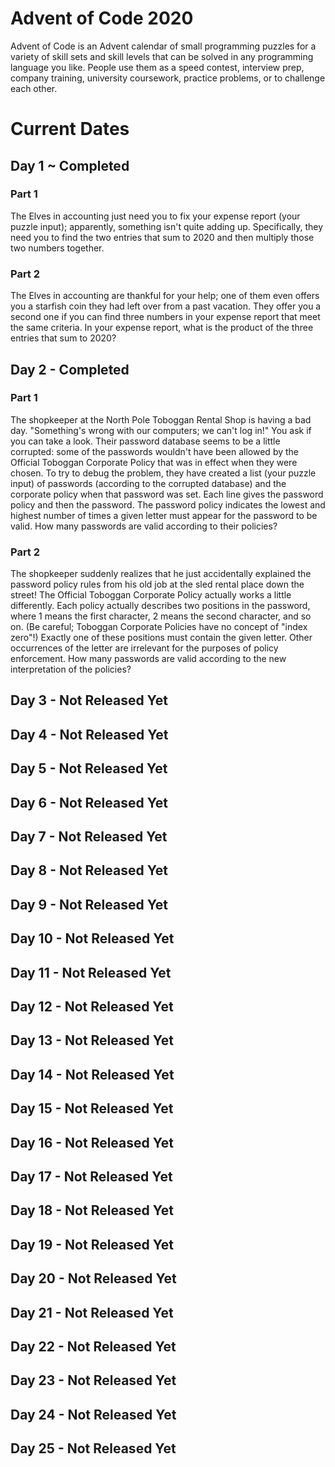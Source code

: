 # Advent of Code 2020

Advent of Code is an Advent calendar of small programming puzzles for a variety of skill sets and skill levels that can be solved in any programming language you like. People use them as a speed contest, interview prep, company training, university coursework, practice problems, or to challenge each other.

# Current Dates

## Day 1 ~ Completed

### Part 1

The Elves in accounting just need you to fix your expense report (your puzzle input); apparently, something isn't quite adding up. Specifically, they need you to find the two entries that sum to 2020 and then multiply those two numbers together.

### Part 2

The Elves in accounting are thankful for your help; one of them even offers you a starfish coin they had left over from a past vacation. They offer you a second one if you can find three numbers in your expense report that meet the same criteria. In your expense report, what is the product of the three entries that sum to 2020?

## Day 2 - Completed

### Part 1

The shopkeeper at the North Pole Toboggan Rental Shop is having a bad day. "Something's wrong with our computers; we can't log in!" You ask if you can take a look. Their password database seems to be a little corrupted: some of the passwords wouldn't have been allowed by the Official Toboggan Corporate Policy that was in effect when they were chosen. To try to debug the problem, they have created a list (your puzzle input) of passwords (according to the corrupted database) and the corporate policy when that password was set. Each line gives the password policy and then the password. The password policy indicates the lowest and highest number of times a given letter must appear for the password to be valid. How many passwords are valid according to their policies?

### Part 2

The shopkeeper suddenly realizes that he just accidentally explained the password policy rules from his old job at the sled rental place down the street! The Official Toboggan Corporate Policy actually works a little differently. Each policy actually describes two positions in the password, where 1 means the first character, 2 means the second character, and so on. (Be careful; Toboggan Corporate Policies have no concept of "index zero"!) Exactly one of these positions must contain the given letter. Other occurrences of the letter are irrelevant for the purposes of policy enforcement. How many passwords are valid according to the new interpretation of the policies?

## Day 3 - Not Released Yet
## Day 4 - Not Released Yet
## Day 5 - Not Released Yet
## Day 6 - Not Released Yet
## Day 7 - Not Released Yet
## Day 8 - Not Released Yet
## Day 9 - Not Released Yet
## Day 10 - Not Released Yet
## Day 11 - Not Released Yet
## Day 12 - Not Released Yet
## Day 13 - Not Released Yet
## Day 14 - Not Released Yet
## Day 15 - Not Released Yet
## Day 16 - Not Released Yet
## Day 17 - Not Released Yet
## Day 18 - Not Released Yet
## Day 19 - Not Released Yet
## Day 20 - Not Released Yet
## Day 21 - Not Released Yet
## Day 22 - Not Released Yet
## Day 23 - Not Released Yet
## Day 24 - Not Released Yet
## Day 25 - Not Released Yet